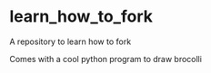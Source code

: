 # learn_how_to_fork
A repository to learn how to fork

Comes with a cool python program to draw brocolli
